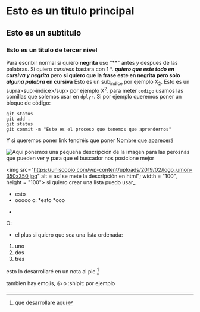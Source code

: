 # Esto es un titulo principal
## Esto es un subtitulo
### Esto es un titulo de tercer nivel

Para escribir normal si quiero **negrita** uso "**" antes y despues de las palabras. Si quiero *cursivas* bastara con 1 *.
***quiero que este todo en cursiva y negrita*** pero **si quiero que la frase este en negrita pero solo _alguna palabra_ en cursiva**
Esto es un sub<sub>indice</sub> por ejemplo X<sub>2</sub>.
Esto es un supra>sup>indice>/sup> por ejemplo X<sup>2</sup>.
para meter `codigo` usamos las comillas que solemos usar en `dplyr`. Si por ejemplo queremos poner un bloque de código:
```
git status
git add .
git status
git commit -m "Este es el proceso que tenemos que aprendernos"
```

Y si queremos poner link tendréis que poner [Nombre que aparecerá](http:leonardo.ai/faq/)

![Aqui ponemos una pequeña descripción de la imagen para las perosnas que pueden ver y para que el buscador nos posicione mejor](https://uniscopio.com/wp-content/uploads/2019/02/logo_umon-350x350.jpg)

<img src="https://uniscopio.com/wp-content/uploads/2019/02/logo_umon-350x350.jpg" alt = así se mete la descripción en html"; width = "100", height = "100">
si quiero crear una lista puedo usar_
- esto
- ooooo
o:
*esto
*ooo
*
O:
+ el plus
si quiero que sea una lista ordenada:
1. uno
2. dos
3. tres

esto lo desarrollaré en un nota al pie [^1]
[^1]: que desarrollare aquí

tambien hay emojis, :+1: o :shipit: por ejemplo
